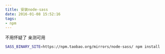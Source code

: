```yaml
---
title: 安装node-sass
date: 2016-01-08 15:52:16
tags:
- npm
---
```

不用怀疑了 亲测可用
```bash
SASS_BINARY_SITE=https://npm.taobao.org/mirrors/node-sass/ npm install node-sass
```
